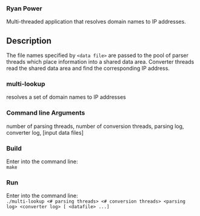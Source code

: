 ### Ryan Power

Multi-threaded application that resolves domain names to IP addresses.

## Description  
The file names specified by `<data file>` are passed to the pool of parser
threads which place information into a shared data area. Converter
threads read the shared data area and find the corresponding IP address.
### multi-lookup  
resolves a set of domain names to IP addresses

### Command line Arguments
number of parsing threads, number of conversion threads, parsing log, converter log, [input data files]

### Build  
Enter into the command line:  
`make`

### Run  
Enter into the command line:  
`./multi-lookup <# parsing threads> <# conversion threads>
<parsing log> <converter log> [ <datafile> ...]`
